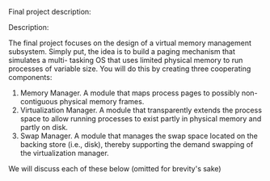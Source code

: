 Final project description: 

Description: 

The final project focuses on the
design of a virtual memory management
subsystem. Simply put, the idea is to build a
paging mechanism that simulates a multi-
tasking OS that uses limited physical memory
to run processes of variable size.
You will do this by creating three cooperating components:
1. Memory Manager. A module that maps process pages to possibly non-contiguous physical
memory frames.
2. Virtualization Manager. A module that transparently extends the process space to allow
running processes to exist partly in physical memory and partly on disk.
3. Swap Manager. A module that manages the swap space located on the backing store (i.e., disk),
thereby supporting the demand swapping of the virtualization manager.

We will discuss each of these below (omitted for brevity's sake)